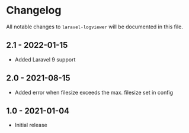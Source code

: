 # Changelog

All notable changes to `laravel-logviewer` will be documented in this file.

## 2.1 - 2022-01-15

- Added Laravel 9 support

## 2.0 - 2021-08-15

- Added error when filesize exceeds the max. filesize set in config

## 1.0 - 2021-01-04

- Initial release
